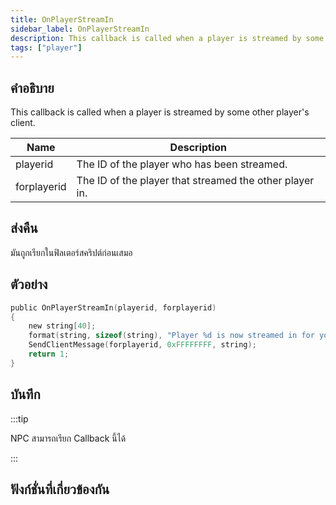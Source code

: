 ```yaml
---
title: OnPlayerStreamIn
sidebar_label: OnPlayerStreamIn
description: This callback is called when a player is streamed by some other player's client.
tags: ["player"]
---
```


## คำอธิบาย

This callback is called when a player is streamed by some other player's client.

| Name        | Description                                             |
| ----------- | ------------------------------------------------------- |
| playerid    | The ID of the player who has been streamed.             |
| forplayerid | The ID of the player that streamed the other player in. |

## ส่งคืน

มันถูกเรียกในฟิลเตอร์สคริปต์ก่อนเสมอ

## ตัวอย่าง

```c
public OnPlayerStreamIn(playerid, forplayerid)
{
    new string[40];
    format(string, sizeof(string), "Player %d is now streamed in for you.", playerid);
    SendClientMessage(forplayerid, 0xFFFFFFFF, string);
    return 1;
}
```

## บันทึก

:::tip

NPC สามารถเรียก Callback นี้ได้

:::

## ฟังก์ชั่นที่เกี่ยวข้องกัน
